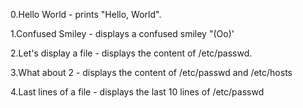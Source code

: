 0.Hello World - prints "Hello, World".

1.Confused Smiley - displays a confused smiley "(Oo)'

2.Let's display a file - displays the content of /etc/passwd.

3.What about 2 - displays the content of /etc/passwd and /etc/hosts


4.Last lines of a file - displays the last 10 lines of /etc/passwd